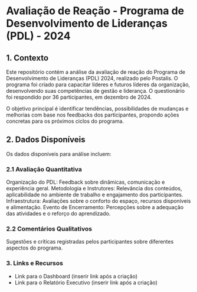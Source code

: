 # Avaliação de Reação - Programa de Desenvolvimento de Lideranças (PDL) - 2024

## 1. Contexto
Este repositório contém a análise da avaliação de reação do Programa de Desenvolvimento de Lideranças (PDL) 2024, realizado pelo Postalis. O programa foi criado para capacitar líderes e futuros líderes da organização, desenvolvendo suas competências de gestão e liderança. O questionário foi respondido por 36 participantes, em dezembro de 2024.

O objetivo principal é identificar tendências, possibilidades de mudanças e melhorias com base nos feedbacks dos participantes, propondo ações concretas para os próximos ciclos do programa.

## 2. Dados Disponíveis
Os dados disponíveis para análise incluem:
### 2.1 Avaliação Quantitativa
Organização do PDL: Feedback sobre dinâmicas, comunicação e experiência geral.
Metodologia e Instrutores: Relevância dos conteúdos, aplicabilidade no ambiente de trabalho e engajamento dos participantes.
Infraestrutura: Avaliações sobre o conforto do espaço, recursos disponíveis e alimentação.
Evento de Encerramento: Percepções sobre a adequação das atividades e o reforço do aprendizado.
### 2.2 Comentários Qualitativos
Sugestões e críticas registradas pelos participantes sobre diferentes aspectos do programa.

### 3. Links e Recursos
- Link para o Dashboard (inserir link após a criação)
- Link para o Relatório Executivo (inserir link após a criação)


